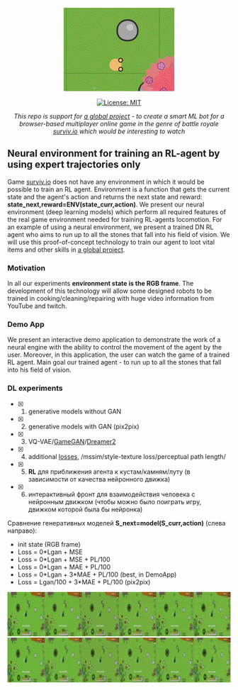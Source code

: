 <div align="center">
  
![](demo/prod_demo_game.gif)

[![License: MIT](https://img.shields.io/badge/License-MIT-yellow.svg)](https://opensource.org/licenses/MIT)

</div>

<div align="center">
  
*This repo is support for [a global project](https://github.com/Laggg/ml-bots-surviv.io) - to create a smart ML bot for a browser-based multiplayer online game in the genre of battle royale [surviv.io](https://surviv.io/) which would be interesting to watch*  
  
</div>

## Neural environment for training an RL-agent by using expert trajectories only
Game [surviv.io](https://surviv.io/) does not have any environment in which it would be possible to train an RL agent. Environment is a function that gets the current state and the agent's action and returns the next state and reward: **state_next,reward=ENV(state_curr,action)**. We present our neural environment (deep learning models) which perform all required features of the real game environment needed for training RL-agents locomotion. For an example of using a neural environment, we present a trained DN RL agent who aims to run up to all the stones that fall into his field of vision. We will use this proof-of-concept technology to train our agent to loot vital items and other skills in [a global project](https://github.com/Laggg/ml-bots-surviv.io).

### Motivation
In all our experiments **environment state is the RGB frame**. The development of this technology will allow some designed robots to be trained in cooking/cleaning/repairing with huge video information from YouTube and twitch.

### Demo App
We present an interactive demo application to demonstrate the work of a neural engine with the ability to control the movement of the agent by the user. Moreover, in this application, the user can watch the game of a trained RL agent. Main goal our trained agent - to run up to all the stones that fall into his field of vision.

### DL experiments
- [x] 1. generative models without GAN
- [x] 2. generative models with GAN (pix2pix)
- [x] 3. VQ-VAE/[GameGAN](https://nv-tlabs.github.io/gameGAN/)/[Dreamer2](https://youtu.be/o75ybZ-6Uu8?t=2)
- [x] 4. additional [losses](https://www.youtube.com/watch?v=nUjIG41M8fM), /mssim/style-texture loss/perceptual path length/
- [x] 5. **RL** для приближения агента к кустам/камням/луту (в зависимости от качества нейронного движка)
- [x] 6. интерактивный фронт для взаимодействия человека с нейронным движком (чтобы можно было поиграть игру, движком которой была бы нейронка)

Сравнение генеративных моделей **S_next=model(S_curr,action)** (слева направо):
  - init state (RGB frame)
  - Loss = 0\*Lgan + MSE
  - Loss = 0\*Lgan + MSE + PL/100
  - Loss = 0\*Lgan + MAE + PL/100
  - Loss = 0\*Lgan + 3\*MAE + PL/100 (best, in DemoApp)
  - Loss = Lgan/100 + 3\*MAE + PL/100 (pix2pix)
 
<div align="center">
 
![](demo/gif_dir3.gif)
![](demo/gif_dir6.gif)

</div>
